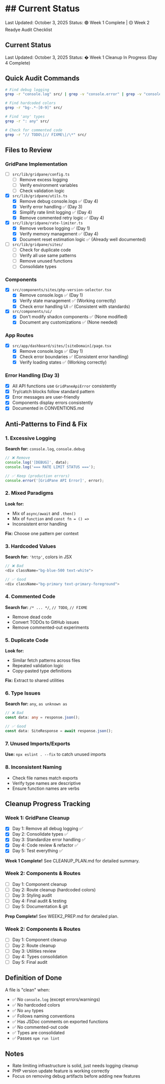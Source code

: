 # ## Current Status
Last Updated: October 3, 2025
Status: 🟢 Week 1 Complete | 🟡 Week 2 Readye Audit Checklist

## Current Status
Last Updated: October 3, 2025
Status: � Week 1 Cleanup In Progress (Day 4 Complete)

## Quick Audit Commands
```bash
# Find debug logging
grep -r "console.log" src/ | grep -v "console.error" | grep -v "console.warn"

# Find hardcoded colors
grep -r "bg-.*-[0-9]" src/

# Find 'any' types
grep -r ": any" src/

# Check for commented code
grep -r "// TODO\|// FIXME\|/\*" src/
```

## Files to Review

### GridPane Implementation
- [ ] `src/lib/gridpane/config.ts`
  - [ ] Remove excess logging
  - [ ] Verify environment variables
  - [ ] Check validation logic

- [X] `src/lib/gridpane/utils.ts`
  - [X] Remove debug console.logs ✅ (Day 4)
  - [X] Verify error handling ✅ (Day 3)
  - [X] Simplify rate limit logging ✅ (Day 4)
  - [X] Remove commented retry logic ✅ (Day 4)

- [X] `src/lib/gridpane/rate-limiter.ts`
  - [X] Remove verbose logging ✅ (Day 1)
  - [X] Verify memory management ✅ (Day 4)
  - [X] Document reset estimation logic ✅ (Already well documented)

- [ ] `src/lib/gridpane/sites/`
  - [ ] Check for duplicate code
  - [ ] Verify all use same patterns
  - [ ] Remove unused functions
  - [ ] Consolidate types

### Components
- [X] `src/components/sites/php-version-selector.tsx`
  - [X] Remove console.logs ✅ (Day 1)
  - [X] Verify state management ✅ (Working correctly)
  - [X] Check error handling UI ✅ (Consistent with standards)

- [X] `src/components/ui/`
  - [X] Don't modify shadcn components ✅ (None modified)
  - [X] Document any customizations ✅ (None needed)

### App Routes
- [X] `src/app/dashboard/sites/[siteDomain]/page.tsx`
  - [X] Remove console.logs ✅ (Day 1)
  - [X] Check error boundaries ✅ (Consistent error handling)
  - [X] Verify loading states ✅ (Working correctly)

### Error Handling (Day 3)
- [X] All API functions use `GridPaneApiError` consistently
- [X] Try/catch blocks follow standard pattern
- [X] Error messages are user-friendly
- [X] Components display errors consistently
- [X] Documented in CONVENTIONS.md

## Anti-Patterns to Find & Fix

### 1. Excessive Logging
**Search for:** `console.log`, `console.debug`
```typescript
// ❌ Remove
console.log('[DEBUG]', data);
console.log('=== RATE LIMIT STATUS ===');

// ✅ Keep (production errors)
console.error('[GridPane API Error]', error);
```

### 2. Mixed Paradigms
**Look for:**
- Mix of `async/await` and `.then()`
- Mix of `function` and `const fn = () =>`
- Inconsistent error handling

**Fix:** Choose one pattern per context

### 3. Hardcoded Values
**Search for:** `'http'`, colors in JSX
```typescript
// ❌ Bad
<div className="bg-blue-500 text-white">

// ✅ Good
<div className="bg-primary text-primary-foreground">
```

### 4. Commented Code
**Search for:** `/* ... */`, `// TODO`, `// FIXME`
- Remove dead code
- Convert TODOs to GitHub issues
- Remove commented-out experiments

### 5. Duplicate Code
**Look for:**
- Similar fetch patterns across files
- Repeated validation logic
- Copy-pasted type definitions

**Fix:** Extract to shared utilities

### 6. Type Issues
**Search for:** `any`, `as unknown as`
```typescript
// ❌ Bad
const data: any = response.json();

// ✅ Good
const data: SiteResponse = await response.json();
```

### 7. Unused Imports/Exports
**Use:** `npx eslint . --fix` to catch unused imports

### 8. Inconsistent Naming
- Check file names match exports
- Verify type names are descriptive
- Ensure function names are verbs

## Cleanup Progress Tracking

### Week 1: GridPane Cleanup
- [X] Day 1: Remove all debug logging ✅
- [X] Day 2: Consolidate types ✅
- [X] Day 3: Standardize error handling ✅
- [X] Day 4: Code review & refactor ✅
- [X] Day 5: Test everything ✅

**Week 1 Complete!** See CLEANUP_PLAN.md for detailed summary.

### Week 2: Components & Routes
- [ ] Day 1: Component cleanup
- [ ] Day 2: Route cleanup (hardcoded colors)
- [ ] Day 3: Styling audit
- [ ] Day 4: Final audit & testing
- [ ] Day 5: Documentation & git

**Prep Complete!** See WEEK2_PREP.md for detailed plan.

### Week 2: Components & Routes
- [ ] Day 1: Component cleanup
- [ ] Day 2: Route cleanup
- [ ] Day 3: Utilities review
- [ ] Day 4: Types consolidation
- [ ] Day 5: Final audit

## Definition of Done

A file is "clean" when:
- ✅ No `console.log` (except errors/warnings)
- ✅ No hardcoded colors
- ✅ No `any` types
- ✅ Follows naming conventions
- ✅ Has JSDoc comments on exported functions
- ✅ No commented-out code
- ✅ Types are consolidated
- ✅ Passes `npm run lint`

## Notes
- Rate limiting infrastructure is solid, just needs logging cleanup
- PHP version update feature is working correctly
- Focus on removing debug artifacts before adding new features
